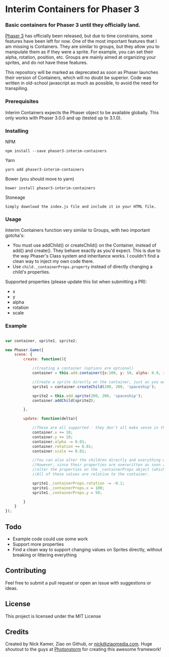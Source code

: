 # Interim Containers for Phaser 3

### Basic containers for Phaser 3 until they officially land.

[Phaser 3](https://github.com/photonstorm/phaser) has officially been released, but due to time constrains, some features have been left for now. One of the most important features that I am missing is Containers. They are similar to groups, but they allow you to manipulate them as if they were a sprite. For example, you can set their alpha, rotation, position, etc. Groups are mainly aimed at organizing your sprites, and do not have these features.

This repository will be marked as deprecated as soon as Phaser launches their version of Containers, which will no doubt be superior.
Code was written in old-school javascript as much as possible, to avoid the need for transpiling.


### Prerequisites

Interim Containers expects the Phaser object to be available globally. This only works with Phaser 3.0.0 and up (tested up to 3.1.0).

### Installing

NPM

```
npm install --save phaser3-interim-containers
```

Yarn

```
yarn add phaser3-interim-containers
```

Bower (you should move to yarn)

```
bower install phaser3-interim-containers
```

Stoneage

```
Simply download the index.js file and include it in your HTML file.
```


### Usage

Interim Containers function very similar to Groups, with two important gotcha's:
- You must use addChild() or createChild() on the Container, instead of add() and create(). They behave exactly as you'd expect. This is due to the way Phaser's Class system and inheritance works. I couldn't find a clean way to inject my own code there.
- Use `child._containerProps.property` instead of directly changing a child's properties.

Supported properties (please update this list when submitting a PR):
- x
- y
- alpha
- rotation
- scale

### Example

``` js

var container, sprite1, sprite2;

new Phaser.Game({
	scene: {
		create: function(){

			//Creating a container (options are optional)
			container = this.add.container({x:100, y: 50, alpha: 0.9, rotation: 1.3});

			//Create a sprite directly on the container, just as you would with group.create
			sprite1 = container.createChild(200, 200, 'spaceship');

			sprite2 = this.add.sprite(200, 200, 'spaceship');
			container.addChild(sprite2);

		},

		update: function(delta){

			//These are all supported - they don't all make sense in this context though ;)
			container.x += 10;
			container.y += 10;
			container.alpha -= 0.01;
			container.rotation += 0.01;
			container.scale += 0.01;

			//You can also alter the children directly and everything will work out
			//However, since their properties are overwritten as soon as you update the container, you'll have to
			//alter the properties on the _containerProps object (which is automatically added for you by the container):
			//All of these values are relative to the container.

			sprite1._containerProps.rotation -= -0.1;
			sprite1._containerProps.x = 100;
			sprite1._containerProps.y = 50;

		}
	}
});

```

## Todo

- Example code could use some work
- Support more properties
- Find a clean way to support changing values on Sprites directly, without breaking or littering everything

## Contributing

Feel free to submit a pull request or open an issue with suggestions or ideas.

## License

This project is licensed under the MIT License

## Credits

Created by Nick Kamer, Ziao on Github, or <nick@ziaomedia.com>. Huge shoutout to the guys at [Photonstorm](https://github.com/photonstorm) for creating this awesome framework!
